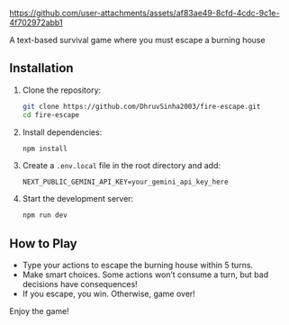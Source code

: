 
https://github.com/user-attachments/assets/af83ae49-8cfd-4cdc-9c1e-4f702972abb1

A text-based survival game where you must escape a burning house  

## Installation  

1. Clone the repository:  
   ```sh
   git clone https://github.com/DhruvSinha2003/fire-escape.git
   cd fire-escape
   ```

2. Install dependencies:  
   ```sh
   npm install
   ```

3. Create a `.env.local` file in the root directory and add:  
   ```env
   NEXT_PUBLIC_GEMINI_API_KEY=your_gemini_api_key_here
   ```

4. Start the development server:  
   ```sh
   npm run dev
   ```

## How to Play  

- Type your actions to escape the burning house within 5 turns.  
- Make smart choices. Some actions won’t consume a turn, but bad decisions have consequences!  
- If you escape, you win. Otherwise, game over!  

Enjoy the game! 
